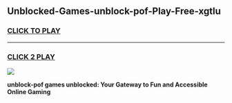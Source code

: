 
## Unblocked-Games-unblock-pof-Play-Free-xgtlu
<h3>
<a href="https://premium76.site?title=unblock-pof&ref=12A">CLICK TO PLAY</a></h3>
<hr>

<h3>
<a href="https://premium76.site?title=unblock-pof&ref=12A">CLICK 2 PLAY</a>
  
</h3>

<a href="https://premium76.site?title=unblock-pof&ref=12A"><img src="https://clearcache.store/games.png"></a>


**unblock-pof games unblocked: Your Gateway to Fun and Accessible Online Gaming**
